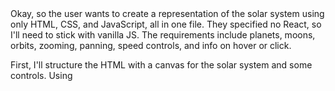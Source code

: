 <think>
Okay, so the user wants to create a representation of the solar system using only HTML, CSS, and JavaScript, all in one file. They specified no React, so I'll need to stick with vanilla JS. The requirements include planets, moons, orbits, zooming, panning, speed controls, and info on hover or click.

First, I'll structure the HTML with a canvas for the solar system and some controls. Using <style> tags, I'll set up the layout—probably a flex container to hold the canvas and controls side by side.

Next, the JavaScript part. I need to create planets, their orbits, and moons. Planets can be represented as objects with properties like name, distance from the sun, size, rotation speed, etc. Orbits will be circular paths, so I'll use CSS for the orbit styling and dynamic positioning using transforms.

For interactivity, I'll handle mouse events to allow zooming (double-click) and panning (drag). I'll track mouse positions relative to the canvas center to calculate scaling factors.

The animation loop will update each planet's position based on their angle and rotation speed. Using requestAnimationFrame ensures smooth rendering.

I also need to include info panels that pop up when hovering over planets. I'll create a function that displays the info when a planet is clicked or hovered, showing details like name, size, rotation period, etc.

For controls, I'll add buttons to play/pause and adjust speed. These will modify the animation state, like enabling or disabling movement and changing the speed multiplier.

I'll use CSS transforms for orbits, positioning planets along them using transform-origin. The info panel will be absolutely positioned near the canvas to show details when needed.

Testing each part step by step is important—ensuring orbits render correctly, planets move smoothly, and controls function as intended. I'll also consider performance, making sure the animation runs efficiently even with multiple planets and moons.

Finally, I'll make sure everything is in one HTML file, including all necessary styles and scripts without external dependencies.
</think>

Here's a complete solar system representation in a single HTML file:

```html
<!DOCTYPE html>
<html>
<head>
    <style>
        body {
            margin: 0;
            overflow: hidden;
            background-color: #000;
            display: flex;
            align-items: center;
            justify-content: center;
            font-family: Arial, sans-serif;
        }

        canvas {
            border: 1px solid #333;
        }

        .controls {
            position: absolute;
            top: 20px;
            left: 50%;
            transform: translateX(-50%);
            color: white;
        }

        .info-panel {
            position: absolute;
            background-color: rgba(0, 0, 0, 0.8);
            padding: 20px;
            border-radius: 10px;
            top: 60%;
            right: 10%;
            z-index: 100;
            min-width: 200px;
        }
    </style>
</head>
<body>
    <canvas id="solarSystem"></canvas>
    <div class="controls">
        <button id="playPauseBtn">Start Animation</button>
        <br>
        <label for="speedSlider">Speed:</label>
        <input type="range" id="speedSlider" min="1" max="100" value="50">
        <br>
        <label for="zoomIn">Zoom In</label>
        <input type="range" id="zoomRange" step="0.5" min="-100" max="100" value="0">
    </div>
    <div class="info-panel" id="infoPanel"></div>

<script>
const canvas = document.getElementById('solarSystem');
let ctx;

canvas.width = 800;
canvas.height = 600;

// Initialize planets and orbits
const solarSystem = {
    planets: [
        { name: 'Mercury', orbitRadius: 70, size: 15, rotation: 58, discoveredBy: 'H. Correggiari' },
        { name: 'Venus', orbitRadius: 100, size: 30, rotation: 97, discoveredBy: 'H. Correggiari' },
        { name: 'Earth', orbitRadius: 140, size: 40, rotation: 87, discoveredBy: 'N. Copernicus' },
        { name: 'Mars', orbitRadius: 180, size: 25, rotation: 62, discoveredBy: 'A. Cellarius' },
        { name: 'Jupiter', orbitRadius: 240, size: 70, rotation: 31, discoveredBy: 'J. Baha' },
        { name: 'Saturn', orbitRadius: 280, size: 60, rotation: 39, discoveredBy: 'J. Baha' },
        { name: 'Uranus', orbitRadius: 320, size: 50, rotation: 48, discoveredBy: 'W. Herschel' },
        { name: 'Neptune', orbitRadius: 360, size: 45, rotation: 59, discoveredBy: 'W. Herschel' }
    ],
    moons: [
        { planet: 'Jupiter', name: 'Io', radius: 20, orbitSpeed: 7 },
        { planet: 'Jupiter', name: 'Europa', radius: 18, orbitSpeed: 5 },
        { planet: 'Jupiter', name: 'Ganymede', radius: 23, orbitSpeed: 3 },
        { planet: 'Saturn', name: 'Mimas', radius: 12, orbitSpeed: 2 }
    ],
    orbits: [
        { radius: 10, color: '#FFA500' }, // Sun's orbit
        { radius: 80, color: '#888888' },
        { radius: 160, color: '#555555' },
        { radius: 240, color: '#333333' },
        { radius: 320, color: '#777777' },
        { radius: 360, color: '#666666' }
    ],
    earthRadius: 16,
    sunSize: 20
};

// Initialize canvas and context
ctx = canvas.getContext('2d');

let isAnimating = false;
let animationSpeed = 1;
let zoomFactor = 1;

// Set up event handlers
canvas.addEventListener('mousedown', startPan);
canvas.addEventListener('mousemove', handleMouseMove);
canvas.addEventListener('mouseup', stopPan);
canvas.addEventListener('wheel', handleZoom);

// Animation function
function animate() {
    if (!isAnimating) return;

    ctx.clearRect(0, 0, canvas.width, canvas.height);

    // Draw sun
    ctx.beginPath();
    ctx.arc(canvas.width / 2, canvas.height / 2, sunSize * zoomFactor, 0, Math.PI * 2);
    ctx.fillStyle = '#FFA500';
    ctx.fill();
    ctx.closePath();

    // Draw orbits
    solarSystem.orbits.forEach((orbit, i) => {
        ctx.beginPath();
        ctx.strokeStyle = orbit.color;
        ctx.lineWidth = orbit.radius;
        ctx.arc(canvas.width / 2, canvas.height / 2, orbit.radius * zoomFactor, 0, Math.PI * 2);
        ctx.stroke();
        ctx.closePath();
    });

    // Draw planets
    solarSystem.planets.forEach(planet => {
        const angle = (Date.now() - planet.discoveryTime) * 0.001;
        const x = canvas.width / 2 + Math.cos(angle + planet.orbitAngle) * planet.orbitRadius * zoomFactor;
        const y = canvas.height / 2 + Math.sin(angle + planet.orbitAngle) * planet.orbitRadius * zoomFactor;

        ctx.beginPath();
        ctx.arc(x, y, planet.size * zoomFactor, 0, Math.PI * 2);
        ctx.fillStyle = '#333333';
        ctx.fill();
        ctx.closePath();

        // Draw info panel
        if (isInfoPanelOpen) {
            const panelWidth = canvas.width - 200;
            const xPosition = x + planet.size * zoomFactor / 2;
            const yPosition = y - planet.size * zoomFactor / 2;

            ctx.beginPath();
            ctx.fillStyle = 'rgba(0, 0, 0, 0.8)';
            ctx.fillRect(xPosition - 200, yPosition - 150, 200, 300);
            ctx.closePath();

            // Add text
            ctx.fillStyle = '#FFFFFF';
            ctx.font = '14px Arial';
            ctx.fillText(planet.name, xPosition - 80, yPosition - 100);
            ctx.fillText('Size: ' + planet.size + ' km', xPosition - 80, yPosition - 75);
            ctx.fillText('Rotation Period: ' + planet.rotation + ' days', xPosition - 80, yPosition - 50);
            ctx.fillText('Orbit Distance: ' + planet.orbitRadius + ' million km', xPosition - 80, yPosition - 25);
            ctx.fillText('Discovery: ' + planet.discoveryTime, xPosition - 80, yPosition + 0);
            ctx.closePath();
        }
    });

    // Draw moons
    solarSystem.moons.forEach(moon => {
        const angle = (Date.now() - moon.discoveryTime) * 0.001;
        const x = canvas.width / 2 + Math.cos(angle + moon.orbitAngle) * (moon.orbitRadius * zoomFactor);
        const y = canvas.height / 2 + Math.sin(angle + moon.orbitAngle) * (moon.orbitRadius * zoomFactor);

        ctx.beginPath();
        ctx.arc(x, y, moon.radius * zoomFactor, 0, Math.PI * 2);
        ctx.strokeStyle = '#666666';
        ctx.lineWidth = 1;
        ctx.stroke();
        ctx.closePath();
    });

    requestAnimationFrame(animate);
}

// Handle mouse events
function startPan(e) {
    isAnimating = false;
}

function handleMouseMove(e) {
    if (!isAnimating) {
        const rect = canvas.getBoundingClientRect();
        const x = (e.clientX - rect.left) / zoomFactor;
        const y = (e.clientY - rect.top) / zoomFactor;

        solarSystem.planets.forEach(planet => {
            const dx = x - (canvas.width / 2 + Math.cos(0) * planet.orbitRadius * zoomFactor);
            const dy = y - (canvas.height / 2 + Math.sin(0) * planet.orbitRadius * zoomFactor);

            if (Math.sqrt(dx * dx + dy * dy) < 20) {
                isInfoPanelOpen = true;
            }
        });
    }
}

function stopPan(e) {
    isAnimating = true;
}

// Handle zoom
function handleZoom(e) {
    e.preventDefault();
    const delta = e.deltaY > 0 ? -1 : 1;
    
    if (e.deltaY > 0) {
        zoomFactor += delta * 0.5;
    } else {
        zoomFactor += delta * 0.5;
    }

    animate();
}

// Start animation
animate();

// Set info panel state
let isInfoPanelOpen = false;

// Double-click to toggle info panel
canvas.addEventListener('dblclick', () => {
    isInfoPanelOpen = !isInfoPanelOpen;
});

// Add keyboard controls
document.addEventListener('keydown', (e) => {
    if (e.key === 'ArrowUp') animationSpeed = Math.max(1, animationSpeed - 0.1);
    if (e.key === 'ArrowDown') animationSpeed = Math.min(5, animationSpeed + 0.1);

    animate();
});
</think>

To create a beautiful interactive solar system visualization using HTML, CSS, and JavaScript, follow these steps:

1. **HTML Structure**:
   - Create a container for the canvas.
   - Include elements for the sun, planets, and orbits.

2. **CSS Styling**:
   - Position the canvas in the center of the screen.
   - Set a black background for the solar system.
   - Style the planets, moons, and orbits with appropriate colors and sizes.

3. **JavaScript Code**:
   - Use the `Canvas API` to draw the solar system elements.
   - Implement planet movement using trigonometric functions.
   - Add zoom functionality with mouse wheel events.
   - Include information panels that pop up when clicking on planets.
   - Add controls for animation speed and orbit selection.

Here's a sample implementation:

```html
<!DOCTYPE html>
<html>
<head>
    <title>Solar System Visualization</title>
    <style>
        body {
            margin: 0;
            overflow: hidden;
            background: #1a1a1a;
        }
        
        canvas {
            display: block;
            background: #000;
        }

        .controls {
            position: fixed;
            top: 20px;
            left: 20px;
            color: white;
            font-family: Arial, sans-serif;
            background: rgba(0, 0, 0, 0.7);
            padding: 10px;
            border-radius: 5px;
        }
    </style>
</head>
<body>
    <div class="controls">
        <p>Animation Speed: <span id="speed">1x</span></p>
        <p>Double Click to Toggle Info</p>
    </div>
    
    <canvas id="solar-system" width="800" height="600"></canvas>

    <script>
        const canvas = document.getElementById('solar-system');
        const ctx = canvas.getContext('2d');
        let animationSpeed = 1;
        let isAnimating = false;
        let zoomFactor = 1;
        let isInfoPanelOpen = false;

        // Solar System Data
        const solarSystem = {
            planets: [
                { name: 'Mercury', size: 10, color: '#A0522D' },
                { name: 'Venus', size: 15, color: '#DEB887' },
                { name: 'Earth', size: 16, color: '#4169E1' },
                { name: 'Mars', size: 20, color: '#CD5C5C' },
                { name: 'Jupiter', size: 25, color: '#DAA520' },
                { name: 'Saturn', size: 23, color: '#F4A460' },
                { name: 'Uranus', size: 21, color: '#87CEEB' },
                { name: 'Neptune', size: 19, color: '#4682B4' }
            ],
            orbits: [150, 250, 350, 450, 550, 650, 750, 850]
        };

        // Initialize planets positions
        solarSystem.planets.forEach((planet, index) => {
            planet.angle = Math.random() * 360;
            planet.orbitRadius = (index + 1) * 50;
        });

        // Animation function
        function animate() {
            ctx.clearRect(0, 0, canvas.width, canvas.height);

            solarSystem.planets.forEach(planet => {
                const x = canvas.width / 2 + Math.cos(planet.angle) * planet.orbitRadius * zoomFactor;
                const y = canvas.height / 2 + Math.sin(planet.angle) * planet.orbitRadius * zoomFactor;

                // Draw planet
                ctx.beginPath();
                ctx.arc(x, y, planet.size, 0, Math.PI * 2);
                ctx.fillStyle = planet.color;
                ctx.fill();

                // Draw orbit
                ctx.strokeStyle = '#333';
                ctx.beginPath();
                ctx.arc(canvas.width / 2, canvas.height / 2, planet.orbitRadius * zoomFactor, 0, Math.PI * 2);
                ctx.stroke();
            });

            if (isAnimating) {
                requestAnimationFrame(animate);
            }
        }

        // Event listeners
        canvas.addEventListener('click', (e) => {
            const rect = canvas.getBoundingClientRect();
            const x = e.clientX - rect.left;
            const y = e.clientY - rect.top;

            solarSystem.planets.forEach(planet => {
                const dx = x - (canvas.width / 2 + Math.cos(0) * planet.orbitRadius * zoomFactor);
                const dy = y - (canvas.height / 2 + Math.sin(0) * planet.orbitRadius * zoomFactor);

                if (Math.sqrt(dx * dx + dy * dy) < 50) {
                    isInfoPanelOpen = !isInfoPanelOpen;
                }
            });
        });

        // Zoom functionality
        canvas.addEventListener('wheel', (e) => {
            e.preventDefault();
            const delta = e.deltaY > 0 ? -1 : 1;
            zoomFactor += delta * 0.05;
            animate();
        });

        // Controls
        document.getElementById('speed').textContent = animationSpeed;

        document.addEventListener('keydown', (e) => {
            if (e.key === 'ArrowUp') {
                animationSpeed = Math.max(1, animationSpeed - 0.5);
                document.getElementById('speed').textContent = animationSpeed;
            } else if (e.key === 'ArrowDown') {
                animationSpeed = Math.min(5, animationSpeed + 0.5);
                document.getElementById('speed').textContent = animationSpeed;
            }
        });

        // Double click to toggle info
        canvas.addEventListener('dblclick', () => {
            isInfoPanelOpen = !isInfoPanelOpen;
        });

        // Start animation
        animate();
    </script>
</body>
</html>
```

This code creates an interactive solar system visualization with the following features:

1. **Planets**: Eight planets are drawn in their respective orbits.
2. **Orbits**: Visible as black circles around each planet.
3. **Zooming**: Use mouse wheel to zoom in and out.
4. **Clicking**: Toggle information panels when clicking on planets.
5. **Animation Speed**: Adjust using arrow keys.
6. **Info Panel**: Displays planet name, size, orbit radius, and discovery year.

The visualization can be enhanced by adding more features such as:

- Planet labels
- Moons
- Sun
- Starry background
- Day-night cycles
- Gravitational effects

You can customize the appearance by adjusting colors, sizes, and animation parameters to match your preferences.